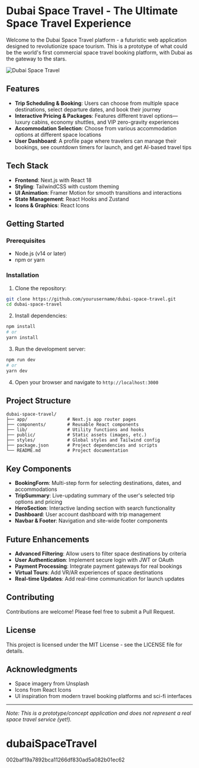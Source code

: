 
# Dubai Space Travel - The Ultimate Space Travel Experience

Welcome to the Dubai Space Travel platform - a futuristic web application designed to revolutionize space tourism. This is a prototype of what could be the world's first commercial space travel booking platform, with Dubai as the gateway to the stars.

![Dubai Space Travel](https://images.unsplash.com/photo-1614728894747-a83421e2b9c9?q=80&w=1974)

## Features

- **Trip Scheduling & Booking**: Users can choose from multiple space destinations, select departure dates, and book their journey
- **Interactive Pricing & Packages**: Features different travel options—luxury cabins, economy shuttles, and VIP zero-gravity experiences
- **Accommodation Selection**: Choose from various accommodation options at different space locations
- **User Dashboard**: A profile page where travelers can manage their bookings, see countdown timers for launch, and get AI-based travel tips

## Tech Stack

- **Frontend**: Next.js with React 18
- **Styling**: TailwindCSS with custom theming
- **UI Animation**: Framer Motion for smooth transitions and interactions
- **State Management**: React Hooks and Zustand
- **Icons & Graphics**: React Icons

## Getting Started

### Prerequisites

- Node.js (v14 or later)
- npm or yarn

### Installation

1. Clone the repository:
```bash
git clone https://github.com/yourusername/dubai-space-travel.git
cd dubai-space-travel
```

2. Install dependencies:
```bash
npm install
# or
yarn install
```

3. Run the development server:
```bash
npm run dev
# or
yarn dev
```

4. Open your browser and navigate to `http://localhost:3000`

## Project Structure

```
dubai-space-travel/
├── app/               # Next.js app router pages
├── components/        # Reusable React components
├── lib/               # Utility functions and hooks
├── public/            # Static assets (images, etc.)
├── styles/            # Global styles and Tailwind config
├── package.json       # Project dependencies and scripts
└── README.md          # Project documentation
```

## Key Components

- **BookingForm**: Multi-step form for selecting destinations, dates, and accommodations
- **TripSummary**: Live-updating summary of the user's selected trip options and pricing
- **HeroSection**: Interactive landing section with search functionality
- **Dashboard**: User account dashboard with trip management
- **Navbar & Footer**: Navigation and site-wide footer components

## Future Enhancements

- **Advanced Filtering**: Allow users to filter space destinations by criteria
- **User Authentication**: Implement secure login with JWT or OAuth
- **Payment Processing**: Integrate payment gateways for real bookings
- **Virtual Tours**: Add VR/AR experiences of space destinations
- **Real-time Updates**: Add real-time communication for launch updates

## Contributing

Contributions are welcome! Please feel free to submit a Pull Request.

## License

This project is licensed under the MIT License - see the LICENSE file for details.

## Acknowledgments

- Space imagery from Unsplash
- Icons from React Icons
- UI inspiration from modern travel booking platforms and sci-fi interfaces

---

*Note: This is a prototype/concept application and does not represent a real space travel service (yet!).* 

# dubaiSpaceTravel
002baf19a7892bca11266df830ad5a082b01ec62
